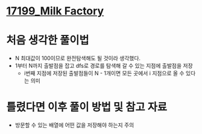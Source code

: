 # [17199_Milk Factory](https://www.acmicpc.net/problem/17199)

# 처음 생각한 풀이법

- N 최대값이 100이므로 완전탐색해도 될 것이라 생각했다.
- 1부터 N까지 출발점을 잡고 dfs로 경로를 탐색해 갈 수 있는 지점에 출발점을 저장
    - i번째 지점에 저장된 출발점들이 N - 1개이면 모든 곳에서 i 지점으로 올 수 있다는 의미

# 틀렸다면 이후 풀이 방법 및 참고 자료
- 방문할 수 있는 배열에 어떤 값을 저장해야 하는지 주의